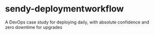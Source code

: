 # sendy-deploymentworkflow
A DevOps case study for deploying daily, with absolute confidence and zero downtime for upgrades
